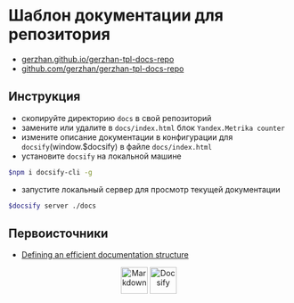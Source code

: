 # Шаблон документации для репозитория

- [gerzhan.github.io/gerzhan-tpl-docs-repo](https://gerzhan.github.io/gerzhan-tpl-docs-repo/?utm_source=github&utm_medium=organic&utm_campaign=github_readme&utm_content=github_page&utm_term=v0.0.1)
- [github.com/gerzhan/gerzhan-tpl-docs-repo](https://github.com/gerzhan/gerzhan-tpl-docs-repo)

## Инструкция

- скопируйте директорию `docs` в свой репозиторий
- замените или удалите в `docs/index.html` блок `Yandex.Metrika counter`
- измените описание документации в конфигурации для `docsify`(window.$docsify) в файле `docs/index.html`
- установите `docsify` на локальной машине

```bash
$npm i docsify-cli -g
```

- запустите локальный сервер для просмотр текущей документации

```bash
$docsify server ./docs
```

## Первоисточники

- [Defining an efficient documentation structure](https://www.iodigital.com/en/history/foreach/defining-an-efficient-documentation-structure)

<div align="center">
<img  title="Markdown" alt="Markdown" height=48 src="https://upload.wikimedia.org/wikipedia/commons/thumb/4/48/Markdown-mark.svg/208px-Markdown-mark.svg.png"/>
<img  title="Docsify" alt="Docsify" height=48 src="https://docsify.js.org/_media/icon.svg"/>
</div>
